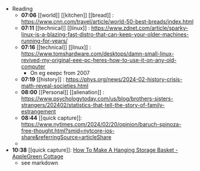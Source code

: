 - Reading
	- **07:06** [[world]] [[kitchen]] [[bread]] :  https://www.cnn.com/travel/article/world-50-best-breads/index.html
	- **07:11** [[technical]] [[linux]] :  https://www.zdnet.com/article/sparky-linux-is-a-blazing-fast-distro-that-can-keep-your-older-machines-running-for-years/
	- **07:16** [[technical]] [[linux]] :  https://www.tomshardware.com/desktops/damn-small-linux-revived-my-original-eee-pc-heres-how-to-use-it-on-any-old-computer
		- On eg eeepc from 2007
	- **07:19** [[history]] :  https://phys.org/news/2024-02-history-crisis-math-reveal-societies.html
	- **08:00** [[Personal]] [[alienation]] :  https://www.psychologytoday.com/us/blog/brothers-sisters-strangers/202402/statistics-that-tell-the-story-of-family-estrangement
	- **08:44** [[quick capture]]:  https://www.nytimes.com/2024/02/20/opinion/baruch-spinoza-free-thought.html?smid=nytcore-ios-share&referringSource=articleShare
	-
- **10:38** [[quick capture]]:  [How To Make A Hanging Storage Basket - AppleGreen Cottage](https://www.applegreencottage.com/how-to-make-fabric-hanging-basket/)
	- see markdown